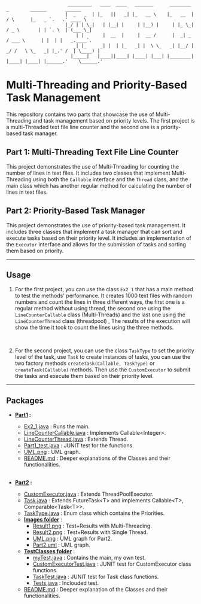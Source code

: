 ```
                       _________   ____  ____   _______      ________        _        ______       ______   
                      |  _   _  | |_   ||   _| |_   __ \    |_   __  |      / \      |_   _ `.   .' ____ \  
                      |_/ | | \_|   | |__| |     | |__) |     | |_ \_|     / _ \       | | `. \  | (___ \_| 
                          | |       |  __  |     |  __ /      |  _| _     / ___ \      | |  | |   _.____`.  
                         _| |_     _| |  | |_   _| |  \ \_   _| |__/ |  _/ /   \ \_   _| |_.' /  | \____) | 
                        |_____|   |____||____| |____| |___| |________| |____| |____| |______.'    \______.' 
```

# Multi-Threading and Priority-Based Task Management

This repository contains two parts that showcase the use of Multi-Threading and task management based on priority levels. The first project is a multi-Threaded text file line counter and the second one is a priority-based task manager.

## Part 1: Multi-Threading Text File Line Counter
This project demonstrates the use of Multi-Threading for counting the number of lines in text files. It includes two classes that implement Multi-Threading using both the `Callable` interface and the `Thread` class, and the main class which has another regular method for calculating the number of lines in text files.

## Part 2: Priority-Based Task Manager
This project demonstrates the use of priority-based task management. It includes three classes that implement a task manager that can sort and execute tasks based on their priority level. It includes an implementation of the `Executor` interface and allows for the submission of tasks and sorting them based on priority.

---

## Usage

1. For the first project, you can use the class `Ex2_1` that has a main method to test the methods' performance. It creates 1000 text files with random numbers and count the lines in three different ways, the first one is a regular method without using thread, the second one using the `LineCounterCallable` class (Multi-Threads) and the last one using the `LineCounterThread` class (threadpool) , The results of the execution will show the time it took to count the lines using the three methods.
<br>


2. For the second project, you can use the class `TaskType` to set the priority level of the task, use `Task` to create instances of tasks, you can use the two factory methods `createTask(Callable, TaskType)` or `createTask(Callable)` methods. Then use the `CustomExecutor` to submit the tasks and execute them based on their priority level.

---

## Packages

- **[Part1](https://github.com/Lara1011/OOP_2/tree/main/Part1) :** 
  * [Ex2_1.java](https://github.com/Lara1011/OOP_2/blob/main/Part1/Ex2_1.java) : Runs the main.
  * [LineCounterCallable.java](https://github.com/Lara1011/OOP_2/blob/main/Part1/LineCounterCallable.java) : Implements Callable\<Integer>.
  * [LineCounterThread.java](https://github.com/Lara1011/OOP_2/blob/main/Part1/LineCounterThread.java) : Extends Thread.
  * [Part1_test.java](https://github.com/Lara1011/OOP_2/blob/main/Part1/Part1_test.java) : JUNIT test for the functions.
  * [UML.png](https://github.com/Lara1011/OOP_2/blob/main/Part1/UML.png) : UML graph.
  * [README.md](https://github.com/Lara1011/OOP_2/blob/main/Part1/README.md) : Deeper explanations of the Classes and their functionalities.
  

  <br>

- **[Part2](https://github.com/Lara1011/OOP_2/blob/main/Part2) :**
  * [CustomExecutor.java](https://github.com/Lara1011/OOP_2/blob/main/Part2/CustomExecutor.java) : Extends ThreadPoolExecutor.
  * [Task.java](https://github.com/Lara1011/OOP_2/blob/main/Part2/Task.java) : Extends FutureTask\<T> and implements Callable\<T>, Comparable\<Task\<T>>.
  * [TaskType.java](https://github.com/Lara1011/OOP_2/blob/main/Part2/TaskType.java) : Enum class which contains the Priorities.
  * **[Images folder](https://github.com/Lara1011/OOP_2/blob/main/Part2/Images)** :
    * [Result1.png](https://github.com/Lara1011/OOP_2/blob/main/Part2/Images/Result1.png) : Test+Results with Multi-Threading.
    * [Result2.png](https://github.com/Lara1011/OOP_2/blob/main/Part2/Images/Result2.png) : Test+Results with Single Thread.
    * [UML.png](https://github.com/Lara1011/OOP_2/blob/main/Part2/Images/UML.png) : UML graph for Part2.
    * [Part2.uml](https://github.com/Lara1011/OOP_2/blob/main/Part2/Images/Part2.uml) : UML graph.
  * **[TestClasses folder](https://github.com/Lara1011/OOP_2/blob/main/Part2/TestClasses)** :
      * [myTest.java](https://github.com/Lara1011/OOP_2/blob/main/Part2/TestClasses/myTest.java) : Contains the main, my own test.
      * [CustomExecutorTest.java](https://github.com/Lara1011/OOP_2/blob/main/Part2/TestClasses/CustomExecutorTest.java) : JUNIT test for CustomExecutor class functions.
      * [TaskTest.java](https://github.com/Lara1011/OOP_2/blob/main/Part2/TestClasses/TaskTest.java) : JUNIT test for Task class functions.
      * [Tests.java](https://github.com/Lara1011/OOP_2/blob/main/Part2/TestClasses/Tests.java) : Inclouded test.
  * [README.md](https://github.com/Lara1011/OOP_2/blob/main/Part2/README.md) : Deeper explanation of the Classes and their functionalities.

